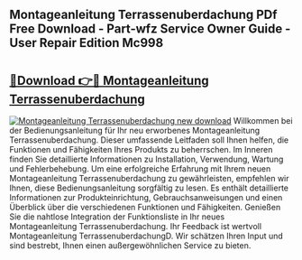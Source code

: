 ## Montageanleitung Terrassenuberdachung PDf Free Download - Part-wfz Service Owner Guide - User Repair Edition Mc998

# <h2><a href="http://df6ibg.blite.top/?on=Montageanleitung+Terrassenuberdachung">🔗Download 👉🔴 Montageanleitung Terrassenuberdachung</a></h2>

[![Montageanleitung Terrassenuberdachung new download](https://i.imgur.com/lujVjoI.png)](http://df6ibg.blite.top/?on=Montageanleitung+Terrassenuberdachung)
Willkommen bei der Bedienungsanleitung für Ihr neu erworbenes Montageanleitung Terrassenuberdachung. Dieser umfassende Leitfaden soll Ihnen helfen, die Funktionen und Fähigkeiten Ihres Produkts zu beherrschen. Im Inneren finden Sie detaillierte Informationen zu Installation, Verwendung, Wartung und Fehlerbehebung. Um eine erfolgreiche Erfahrung mit Ihrem neuen Montageanleitung Terrassenuberdachung zu gewährleisten, empfehlen wir Ihnen, diese Bedienungsanleitung sorgfältig zu lesen. Es enthält detaillierte Informationen zur Produkteinrichtung, Gebrauchsanweisungen und einen Überblick über die verschiedenen Funktionen und Fähigkeiten. Genießen Sie die nahtlose Integration der Funktionsliste in Ihr neues Montageanleitung Terrassenuberdachung. Ihr Feedback ist wertvoll Montageanleitung TerrassenuberdachungD. Wir schätzen Ihren Input und sind bestrebt, Ihnen einen außergewöhnlichen Service zu bieten.
